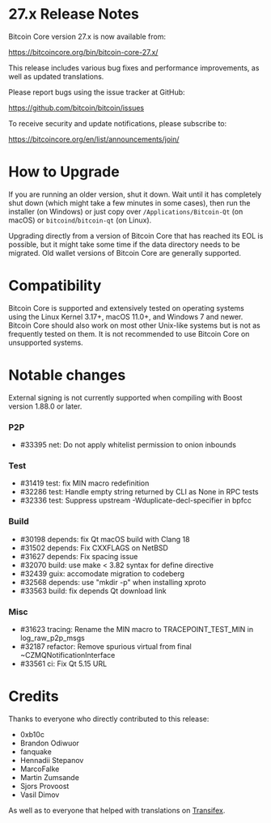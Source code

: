 27.x Release Notes
=====================

Bitcoin Core version 27.x is now available from:

  <https://bitcoincore.org/bin/bitcoin-core-27.x/>

This release includes various bug fixes and performance
improvements, as well as updated translations.

Please report bugs using the issue tracker at GitHub:

  <https://github.com/bitcoin/bitcoin/issues>

To receive security and update notifications, please subscribe to:

  <https://bitcoincore.org/en/list/announcements/join/>

How to Upgrade
==============

If you are running an older version, shut it down. Wait until it has completely
shut down (which might take a few minutes in some cases), then run the
installer (on Windows) or just copy over `/Applications/Bitcoin-Qt` (on macOS)
or `bitcoind`/`bitcoin-qt` (on Linux).

Upgrading directly from a version of Bitcoin Core that has reached its EOL is
possible, but it might take some time if the data directory needs to be migrated. Old
wallet versions of Bitcoin Core are generally supported.

Compatibility
==============

Bitcoin Core is supported and extensively tested on operating systems
using the Linux Kernel 3.17+, macOS 11.0+, and Windows 7 and newer. Bitcoin
Core should also work on most other Unix-like systems but is not as
frequently tested on them. It is not recommended to use Bitcoin Core on
unsupported systems.

Notable changes
===============

External signing is not currently supported when compiling with Boost version 1.88.0 or later.

### P2P

- #33395 net: Do not apply whitelist permission to onion inbounds

### Test

- #31419 test: fix MIN macro redefinition
- #32286 test: Handle empty string returned by CLI as None in RPC tests
- #32336 test: Suppress upstream -Wduplicate-decl-specifier in bpfcc

### Build

- #30198 depends: fix Qt macOS build with Clang 18
- #31502 depends: Fix CXXFLAGS on NetBSD
- #31627 depends: Fix spacing issue
- #32070 build: use make < 3.82 syntax for define directive
- #32439 guix: accomodate migration to codeberg
- #32568 depends: use "mkdir -p" when installing xproto
- #33563 build: fix depends Qt download link

### Misc

- #31623 tracing: Rename the MIN macro to TRACEPOINT_TEST_MIN in log_raw_p2p_msgs
- #32187 refactor: Remove spurious virtual from final ~CZMQNotificationInterface
- #33561 ci: Fix Qt 5.15 URL


Credits
=======

Thanks to everyone who directly contributed to this release:

- 0xb10c
- Brandon Odiwuor
- fanquake
- Hennadii Stepanov
- MarcoFalke
- Martin Zumsande
- Sjors Provoost
- Vasil Dimov

As well as to everyone that helped with translations on
[Transifex](https://www.transifex.com/bitcoin/bitcoin/).
